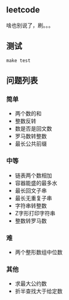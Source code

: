 ## leetcode

啥也别说了，刷。。。

## 测试

```shell script
make test
```

## 问题列表

### 简单

+ 两个数的和
+ 整数反转
+ 数是否是回文数
+ 罗马数转整数
+ 最长公共前缀

### 中等

+ 链表两个数相加
+ 容器能盛的最多水
+ 最长回文子串
+ 最长无重复子串
+ 字符串转整数
+ Z字形打印字符串
+ 整数转罗马数

### 难 

+ 两个整形数组中位数

### 其他

+ 求最大公约数
+ 折半查找大于给定数